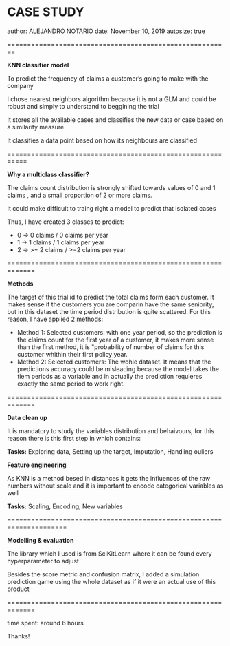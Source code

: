 

CASE STUDY
========================================================
author: ALEJANDRO NOTARIO
date: November 10, 2019
autosize: true


========================================================

__KNN classifier model__

To predict the frequency of claims a customer’s going to make with the company

I chose nearest neighbors algorithm because it is not a GLM and could be robust and simply to understand to beggining the trial

It stores all the available cases and classifies the new data or case based on a similarity measure. 

It classifies a data point based on how its neighbours are classified

===========================================================

__Why a multiclass classifier?__

The claims count distribution is strongly shifted towards values of 0 and 1 claims , and a small proportion of 2 or more claims.

It could make difficult to traing right a model to predict that isolated cases

Thus, I have created 3 classes to predict:

- 0 -> 0 claims / 0 claims per year
- 1 -> 1 claims / 1 claims per year
- 2 -> >= 2 claims / >=2 claims per year
               
=============================================================

__Methods__

The target of this trial id to predict the total claims form each customer. It makes sense if the customers you are comparin have the same seniority, but in this dataset the time period distribution is quite scattered. For this reason, I have applied 2 methods:
- Method 1: Selected customers: with one year period, so the prediction is the claims count for the first year of a customer, it makes more sense than the first method, it is "probability of number of claims for this customer whithin their first policy year.
- Method 2: Selected customers: The wohle dataset. It means that the predictions accuracy could be misleading because the model takes the tiem periods as a variable and in actually the prediction requieres exactly the same period to work right.


=============================================================

__Data clean up__

It is mandatory to study the variables distribution and behaivours, for this reason there is this first step in which contains:

__Tasks:__ Exploring data, Setting up the target, Imputation, Handling ouliers

__Feature engineering__

As KNN is a method besed in distances it gets the influences of the raw numbers without scale and it is important to encode categorical variables as well

__Tasks:__ Scaling, Encoding, New variables

=====================================================================

__Modelling & evaluation__

The library which I used is from SciKitLearn where it can be found every hyperparameter to adjust



Besides the score metric and confusion matrix, I added a simulation prediction game using the whole dataset as if it were an actual use of this product


=============================================================

time spent: around 6 hours

Thanks!


